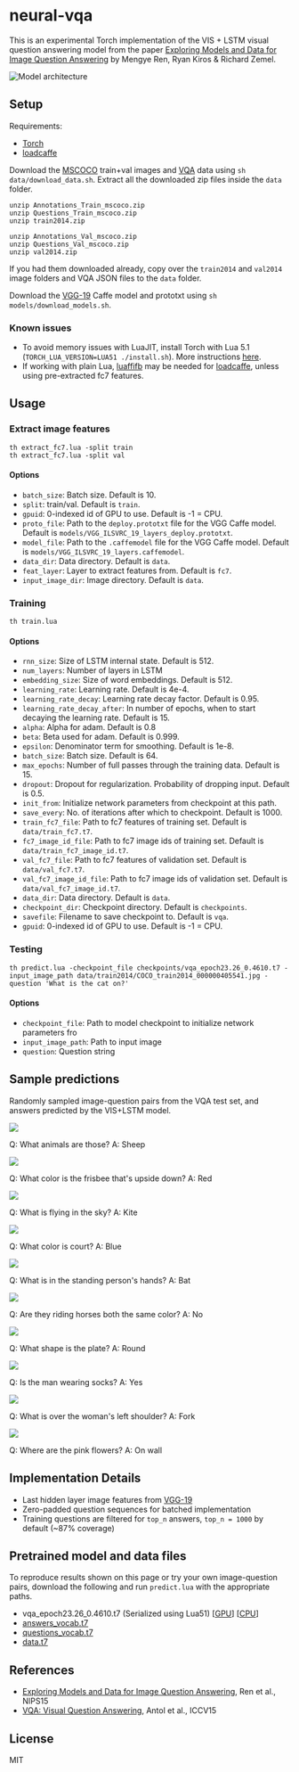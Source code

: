 # neural-vqa

This is an experimental Torch implementation of the
VIS + LSTM visual question answering model from the paper
[Exploring Models and Data for Image Question Answering][2]
by Mengye Ren, Ryan Kiros & Richard Zemel.

![Model architecture](http://i.imgur.com/UXAPlqe.png)

## Setup

Requirements:

- [Torch][10]
- [loadcaffe][9]

Download the [MSCOCO][11] train+val images and [VQA][1] data using `sh data/download_data.sh`. Extract all the downloaded zip files inside the `data` folder.

```
unzip Annotations_Train_mscoco.zip
unzip Questions_Train_mscoco.zip
unzip train2014.zip

unzip Annotations_Val_mscoco.zip
unzip Questions_Val_mscoco.zip
unzip val2014.zip
```

If you had them downloaded already, copy over the `train2014` and `val2014` image folders
and VQA JSON files to the `data` folder.

Download the [VGG-19][7] Caffe model and prototxt using `sh models/download_models.sh`.

### Known issues

- To avoid memory issues with LuaJIT, install Torch with Lua 5.1 (`TORCH_LUA_VERSION=LUA51 ./install.sh`).
More instructions [here][4].
- If working with plain Lua, [luaffifb][8] may be needed for [loadcaffe][9],
unless using pre-extracted fc7 features.

## Usage

### Extract image features

```
th extract_fc7.lua -split train
th extract_fc7.lua -split val
```

#### Options

- `batch_size`: Batch size. Default is 10.
- `split`: train/val. Default is `train`.
- `gpuid`: 0-indexed id of GPU to use. Default is -1 = CPU.
- `proto_file`: Path to the `deploy.prototxt` file for the VGG Caffe model. Default is `models/VGG_ILSVRC_19_layers_deploy.prototxt`.
- `model_file`: Path to the `.caffemodel` file for the VGG Caffe model. Default is `models/VGG_ILSVRC_19_layers.caffemodel`.
- `data_dir`: Data directory. Default is `data`.
- `feat_layer`: Layer to extract features from. Default is `fc7`.
- `input_image_dir`: Image directory. Default is `data`.


### Training

```
th train.lua
```

#### Options

- `rnn_size`: Size of LSTM internal state. Default is 512.
- `num_layers`: Number of layers in LSTM
- `embedding_size`: Size of word embeddings. Default is 512.
- `learning_rate`: Learning rate. Default is 4e-4.
- `learning_rate_decay`: Learning rate decay factor. Default is 0.95.
- `learning_rate_decay_after`: In number of epochs, when to start decaying the learning rate. Default is 15.
- `alpha`: Alpha for adam. Default is 0.8
- `beta`: Beta used for adam. Default is 0.999.
- `epsilon`: Denominator term for smoothing. Default is 1e-8.
- `batch_size`: Batch size. Default is 64.
- `max_epochs`: Number of full passes through the training data. Default is 15.
- `dropout`:  Dropout for regularization. Probability of dropping input. Default is 0.5.
- `init_from`: Initialize network parameters from checkpoint at this path.
- `save_every`: No. of iterations after which to checkpoint. Default is 1000.
- `train_fc7_file`: Path to fc7 features of training set. Default is `data/train_fc7.t7`.
- `fc7_image_id_file`: Path to fc7 image ids of training set. Default is `data/train_fc7_image_id.t7`.
- `val_fc7_file`: Path to fc7 features of validation set. Default is `data/val_fc7.t7`.
- `val_fc7_image_id_file`: Path to fc7 image ids of validation set. Default is `data/val_fc7_image_id.t7`.
- `data_dir`: Data directory. Default is `data`.
- `checkpoint_dir`: Checkpoint directory. Default is `checkpoints`.
- `savefile`: Filename to save checkpoint to. Default is `vqa`.
- `gpuid`: 0-indexed id of GPU to use. Default is -1 = CPU.

### Testing

```
th predict.lua -checkpoint_file checkpoints/vqa_epoch23.26_0.4610.t7 -input_image_path data/train2014/COCO_train2014_000000405541.jpg -question 'What is the cat on?'
```

#### Options

- `checkpoint_file`: Path to model checkpoint to initialize network parameters fro
- `input_image_path`: Path to input image
- `question`: Question string

## Sample predictions

Randomly sampled image-question pairs from the VQA test set,
and answers predicted by the VIS+LSTM model.

![](http://i.imgur.com/V3nHbo9.jpg)

Q: What animals are those?
A: Sheep

![](http://i.imgur.com/QRBi6qb.jpg)

Q: What color is the frisbee that's upside down?
A: Red

![](http://i.imgur.com/tiOqJfH.jpg)

Q: What is flying in the sky?
A: Kite

![](http://i.imgur.com/4ZmOoUF.jpg)

Q: What color is court?
A: Blue

![](http://i.imgur.com/1D6NxvD.jpg)

Q: What is in the standing person's hands?
A: Bat

![](http://i.imgur.com/tY9BT1I.jpg)

Q: Are they riding horses both the same color?
A: No

![](http://i.imgur.com/hzwj0NS.jpg)

Q: What shape is the plate?
A: Round

![](http://i.imgur.com/n1Kn1vZ.jpg)

Q: Is the man wearing socks?
A: Yes

![](http://i.imgur.com/dXhNKP6.jpg)

Q: What is over the woman's left shoulder?
A: Fork

![](http://i.imgur.com/thzv03r.jpg)

Q: Where are the pink flowers?
A: On wall

## Implementation Details

- Last hidden layer image features from [VGG-19][6]
- Zero-padded question sequences for batched implementation
- Training questions are filtered for `top_n` answers,
`top_n = 1000` by default (~87% coverage)

## Pretrained model and data files

To reproduce results shown on this page or try your own
image-question pairs, download the following and run
`predict.lua` with the appropriate paths.

- vqa\_epoch23.26\_0.4610.t7 (Serialized using Lua51) [[GPU](https://dl.dropboxusercontent.com/u/19398876/neural-vqa/vqa_epoch23.26_0.4610.t7)] [[CPU](https://dl.dropboxusercontent.com/u/19398876/neural-vqa/vqa_epoch23.26_0.4610_cpu.t7)]
- [answers_vocab.t7](https://dl.dropboxusercontent.com/u/19398876/neural-vqa/answers_vocab.t7)
- [questions_vocab.t7](https://dl.dropboxusercontent.com/u/19398876/neural-vqa/questions_vocab.t7)
- [data.t7](https://dl.dropboxusercontent.com/u/19398876/neural-vqa/data.t7)

## References

- [Exploring Models and Data for Image Question Answering][2], Ren et al., NIPS15
- [VQA: Visual Question Answering][3], Antol et al., ICCV15

## License

MIT

[1]: http://visualqa.org/
[2]: http://arxiv.org/abs/1505.02074
[3]: http://arxiv.org/abs/1505.00468
[4]: https://github.com/torch/distro
[5]: http://nlp.stanford.edu/projects/glove/
[6]: http://arxiv.org/abs/1409.1556
[7]: https://gist.github.com/ksimonyan/3785162f95cd2d5fee77#file-readme-md
[8]: https://github.com/facebook/luaffifb
[9]: https://github.com/szagoruyko/loadcaffe
[10]: http://torch.ch/
[11]: http://mscoco.org/
